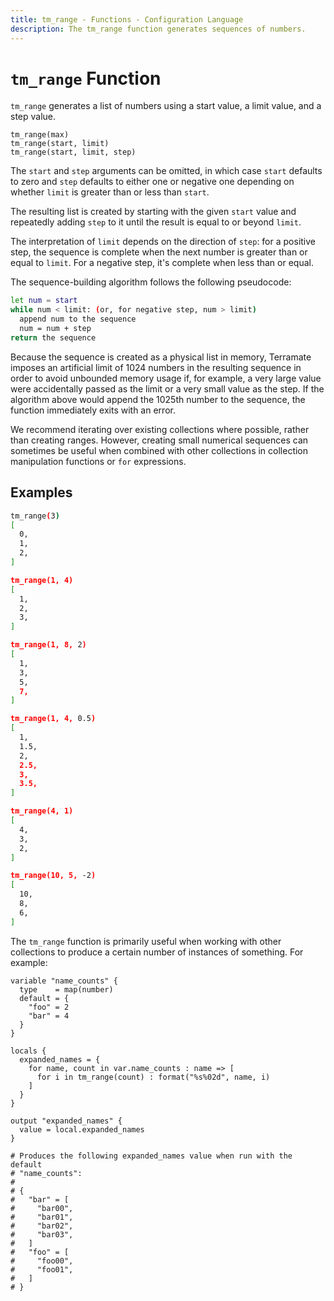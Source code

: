```yaml
---
title: tm_range - Functions - Configuration Language
description: The tm_range function generates sequences of numbers.
---
```


# `tm_range` Function

`tm_range` generates a list of numbers using a start value, a limit value,
and a step value.

```hcl
tm_range(max)
tm_range(start, limit)
tm_range(start, limit, step)
```

The `start` and `step` arguments can be omitted, in which case `start` defaults
to zero and `step` defaults to either one or negative one depending on whether
`limit` is greater than or less than `start`.

The resulting list is created by starting with the given `start` value and
repeatedly adding `step` to it until the result is equal to or beyond `limit`.

The interpretation of `limit` depends on the direction of `step`: for a positive
step, the sequence is complete when the next number is greater than or equal
to `limit`. For a negative step, it's complete when less than or equal.

The sequence-building algorithm follows the following pseudocode:

```sh
let num = start
while num < limit: (or, for negative step, num > limit)
  append num to the sequence
  num = num + step
return the sequence
```

Because the sequence is created as a physical list in memory, Terramate imposes
an artificial limit of 1024 numbers in the resulting sequence in order to avoid
unbounded memory usage if, for example, a very large value were accidentally
passed as the limit or a very small value as the step. If the algorithm above
would append the 1025th number to the sequence, the function immediately exits
with an error.

We recommend iterating over existing collections where possible, rather than
creating ranges. However, creating small numerical sequences can sometimes
be useful when combined with other collections in collection manipulation
functions or `for` expressions.

## Examples

```sh
tm_range(3)
[
  0,
  1,
  2,
]

tm_range(1, 4)
[
  1,
  2,
  3,
]

tm_range(1, 8, 2)
[
  1,
  3,
  5,
  7,
]

tm_range(1, 4, 0.5)
[
  1,
  1.5,
  2,
  2.5,
  3,
  3.5,
]

tm_range(4, 1)
[
  4,
  3,
  2,
]

tm_range(10, 5, -2)
[
  10,
  8,
  6,
]
```

The `tm_range` function is primarily useful when working with other collections
to produce a certain number of instances of something. For example:

```hcl
variable "name_counts" {
  type    = map(number)
  default = {
    "foo" = 2
    "bar" = 4
  }
}

locals {
  expanded_names = {
    for name, count in var.name_counts : name => [
      for i in tm_range(count) : format("%s%02d", name, i)
    ]
  }
}

output "expanded_names" {
  value = local.expanded_names
}

# Produces the following expanded_names value when run with the default
# "name_counts":
#
# {
#   "bar" = [
#     "bar00",
#     "bar01",
#     "bar02",
#     "bar03",
#   ]
#   "foo" = [
#     "foo00",
#     "foo01",
#   ]
# }
```
